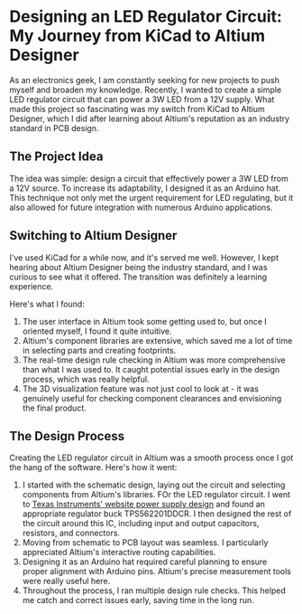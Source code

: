 # Designing an LED Regulator Circuit: My Journey from KiCad to Altium Designer

As an electronics geek, I am constantly seeking for new projects to push myself and broaden my knowledge. Recently, I wanted to create a simple LED regulator circuit that can power a 3W LED from a 12V supply. What made this project so fascinating was my switch from KiCad to Altium Designer, which I did after learning about Altium's reputation as an industry standard in PCB design.

## The Project Idea

The idea was simple: design a circuit that effectively power a 3W LED from a 12V source. To increase its adaptability, I designed it as an Arduino hat. This technique not only met the urgent requirement for LED regulating, but it also allowed for future integration with numerous Arduino applications.
## Switching to Altium Designer

I've used KiCad for a while now, and it's served me well. However, I kept hearing about Altium Designer being the industry standard, and I was curious to see what it offered. The transition was definitely a learning experience.

Here's what I found:

1. The user interface in Altium took some getting used to, but once I oriented myself, I found it quite intuitive.
2. Altium's component libraries are extensive, which saved me a lot of time in selecting parts and creating footprints.
3. The real-time design rule checking in Altium was more comprehensive than what I was used to. It caught potential issues early in the design process, which was really helpful.
4. The 3D visualization feature was not just cool to look at - it was genuinely useful for checking component clearances and envisioning the final product.

## The Design Process

Creating the LED regulator circuit in Altium was a smooth process once I got the hang of the software. Here's how it went:

1. I started with the schematic design, laying out the circuit and selecting components from Altium's libraries.
FOr the LED regulator circuit. I went to [Texas Instruments' website power supply design](https://webench.ti.com/power-designer/) and found an appropriate regulator buck TPS562201DDCR. I then designed the rest of the circuit around this IC, including input and output capacitors, resistors, and connectors.
2. Moving from schematic to PCB layout was seamless. I particularly appreciated Altium's interactive routing capabilities.
3. Designing it as an Arduino hat required careful planning to ensure proper alignment with Arduino pins. Altium's precise measurement tools were really useful here.
4. Throughout the process, I ran multiple design rule checks. This helped me catch and correct issues early, saving time in the long run.

